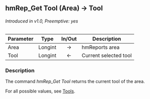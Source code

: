 ## hmRep_Get Tool (Area) → Tool
###### Introduced in v1.0, Preemptive: yes

|Parameter|Type|In/Out|Description
|---|---|:---:|---
|Area|Longint|→|hmReports area
|Tool|Longint|←|Current selected tool

### Description
The command *hmRep_Get Tool* returns the current tool of the area.

For all possible values, see [Tools](../Appendix/Tools.md).
